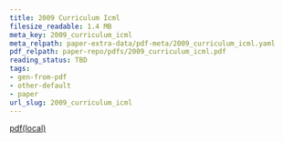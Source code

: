 ```yaml
---
title: 2009 Curriculum Icml
filesize_readable: 1.4 MB
meta_key: 2009_curriculum_icml
meta_relpath: paper-extra-data/pdf-meta/2009_curriculum_icml.yaml
pdf_relpath: paper-repo/pdfs/2009_curriculum_icml.pdf
reading_status: TBD
tags:
- gen-from-pdf
- other-default
- paper
url_slug: 2009_curriculum_icml
---
```


[pdf(local)](../../paper-repo/pdfs/2009_curriculum_icml.pdf)
